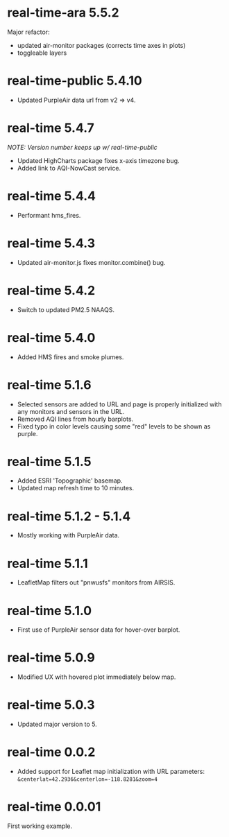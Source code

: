 # real-time-ara 5.5.2

Major refactor:

- updated air-monitor packages (corrects time axes in plots)
- toggleable layers

# real-time-public 5.4.10

- Updated PurpleAir data url from v2 => v4.

# real-time 5.4.7

_NOTE: Version number keeps up w/ real-time-public_

- Updated HighCharts package fixes x-axis timezone bug.
- Added link to AQI-NowCast service.

# real-time 5.4.4

- Performant hms_fires.

# real-time 5.4.3

- Updated air-monitor.js fixes monitor.combine() bug.

# real-time 5.4.2

- Switch to updated PM2.5 NAAQS.

# real-time 5.4.0

- Added HMS fires and smoke plumes.

# real-time 5.1.6

- Selected sensors are added to URL and page is properly initialized with any
  monitors and sensors in the URL.
- Removed AQI lines from hourly barplots.
- Fixed typo in color levels causing some "red" levels to be shown as purple.

# real-time 5.1.5

- Added ESRI 'Topographic' basemap.
- Updated map refresh time to 10 minutes.

# real-time 5.1.2 - 5.1.4

- Mostly working with PurpleAir data.

# real-time 5.1.1

- LeafletMap filters out "pnwusfs" monitors from AIRSIS.

# real-time 5.1.0

- First use of PurpleAir sensor data for hover-over barplot.

# real-time 5.0.9

- Modified UX with hovered plot immediately below map.

# real-time 5.0.3

- Updated major version to 5.

# real-time 0.0.2

- Added support for Leaflet map initialization with URL parameters:
  `&centerlat=42.2936&centerlon=-118.8281&zoom=4`

# real-time 0.0.01

First working example.

